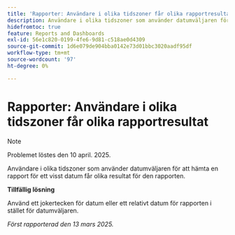 ```yaml
---
title: 'Rapporter: Användare i olika tidszoner får olika rapportresultat'
description: Användare i olika tidszoner som använder datumväljaren för att hämta en rapport för ett visst datum får olika resultat för den rapporten.
hidefromtoc: true
feature: Reports and Dashboards
exl-id: 56e1c820-0199-4fe6-9d81-c518ae0d4309
source-git-commit: 1d6e079de904bba0142e73d01bbc3020aadf95df
workflow-type: tm+mt
source-wordcount: '97'
ht-degree: 0%

---
```


# Rapporter: Användare i olika tidszoner får olika rapportresultat

>[!NOTE]
>
>Problemet löstes den 10 april. 2025.

Användare i olika tidszoner som använder datumväljaren för att hämta en rapport för ett visst datum får olika resultat för den rapporten.

**Tillfällig lösning**

Använd ett jokertecken för datum eller ett relativt datum för rapporten i stället för datumväljaren.

_Först rapporterad den 13 mars 2025._

